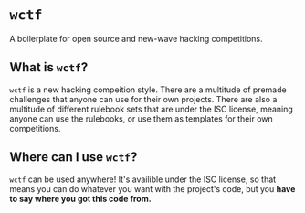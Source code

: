 # `wctf`

A boilerplate for open source and new-wave hacking competitions. 

## What is `wctf`?

`wctf` is a new hacking compeition style. There are a multitude of premade challenges that anyone can use for their own projects. There are also a multitude of different rulebook sets that are under the ISC license, meaning anyone can use the rulebooks, or use them as templates for their own competitions. 

## Where can I use `wctf`?

`wctf` can be used anywhere! It's availible under the ISC license, so that means you can do whatever you want with the project's code, but you __have to say where you got this code from.__

